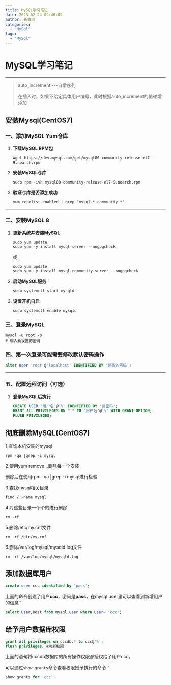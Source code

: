 ```yaml
---
title: MySQL学习笔记
date: 2023-02-24 09:46:09
author: 长白崎
categories:
  - "MySql"
tags:
  - "MySql"
---
```




# MySQL学习笔记

***

> auto_increment ---自增序列
>
> 在插入时，如果不给定具体用户编号，此时根据auto_increment的值递增添加





## 安装Mysql(CentOS7)

### **一、添加MySQL Yum仓库**

1. **下载MySQL RPM包**

   ```shell
   wget https://dev.mysql.com/get/mysql80-community-release-el7-9.noarch.rpm
   ```

2. **安装MySQL仓库**

   ```shell
   sudo rpm -ivh mysql80-community-release-el7-9.noarch.rpm
   ```

3. **验证仓库是否添加成功**

   ```shell
   yum repolist enabled | grep "mysql.*-community.*"
   ```

------

### **二、安装MySQL 8**

1. **更新系统并安装MySQL**

   ```shell
   sudo yum update
   sudo yum -y install mysql-server --nogpgcheck
   ```

   或

   ```shell
   sudo yum update
   sudo yum -y install mysql-community-server --nogpgcheck
   ```

   

2. **启动MySQL服务**

   ```shell
   sudo systemctl start mysqld
   ```

3. **设置开机自启**

   ```shell
   sudo systemctl enable mysqld
   ```

### **三、登录MySQL**

```shell
mysql -u root -p
# 输入新设置的密码
```

### **四、第一次登录可能需要修改默认密码操作**

```sql
alter user 'root'@'localhost' IDENTIFIED BY '修改的密码';
```



------

### **五、配置远程访问（可选）**

1. **登录MySQL后执行**

   ```sql
   CREATE USER '用户名'@'%' IDENTIFIED BY '强密码';
   GRANT ALL PRIVILEGES ON *.* TO '用户名'@'%' WITH GRANT OPTION;
   FLUSH PRIVILEGES;
   ```



## 彻底删除MySQL(CentOS7)

1.查询本机安装的mysql

```shell
rpm -qa |grep -i mysql
```

2.使用yum remove ..删除每一个安装

删除后在使用rpm -qa |grep -i mysql进行检验

3.查找mysql相关目录

```shell
find / -name mysql
```

4.对这些目录一个个的进行删除

```shell
rm -rf
```

5.删除/etc/my.cnf文件

```shell
rm -rf /etc/my.cnf
```

6.删除/var/log/mysql/mysqld.log文件

```shell
rm -rf /var/log/mysql/mysqld.log
```



## 添加数据库用户

```sql
create user ccc identified by 'pass';
```

上面的命令创建了用户**ccc**，密码是**pass**，在mysql.user里可以查看到新增用户的信息：

```sql
select User,Host from mysql.user where User= 'ccc';
```



## 给予用户数据库权限

```sql
grant all privileges on cccdb.* to ccc@'%';
flush privileges; #刷新权限
```

上面的语句将cccdb数据库的所有操作权限都授权给了用户ccc。

可以通过`show grants`命令查看权限授予执行的命令：

```sql
show grants for 'ccc';
```

